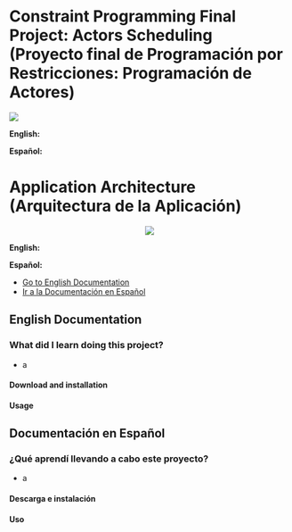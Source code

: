 <h1>Constraint Programming Final Project: Actors Scheduling (Proyecto final de Programación por Restricciones: Programación de Actores)</h1>
<img src="https://i.ibb.co/FsfDWRm/Captura-de-pantalla-de-2020-07-31-20-43-28.png">
<p><b> English: </b>  </p>
<p><b> Español: </b>  </p>
<h1>Application Architecture (Arquitectura de la Aplicación)</h1>
<p align="center">
  <img src="https://i.ibb.co/Sy1TqNP/Captura-de-pantalla-de-2020-07-31-20-46-13.png">
</p>
<p><b> English: </b> </p>
<p><b> Español: </b> </p>
<ul>
	<li><a href="#1-english">Go to English Documentation</a></li>
	<li><a href="#2-spanish">Ir a la Documentación en Español</a></li>
</ul>
<h2 id="1-english">English Documentation</h3>
<h3> What did I learn doing this project? </h2>
<ul>
	<li>a</li>
</ul>
<h4>Download and installation</h4>
<h4>Usage</h4>
<h2 id="2-spanish">Documentación en Español</h3>
<h3> ¿Qué aprendí llevando a cabo este proyecto? </h2>
<ul>
	<li>a</li>
</ul>
<h4>Descarga e instalación</h4>
<h4>Uso</h4>
